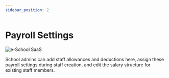 ```yaml
---
sidebar_position: 2
---
```


# Payroll Settings

![e-School SaaS](../../static/images/schooladmin/payrollSettings.png)

School admins can add staff allowances and deductions here, assign these payroll settings during staff creation, and edit the salary structure for existing staff members. 